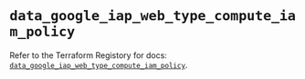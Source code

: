 # `data_google_iap_web_type_compute_iam_policy`

Refer to the Terraform Registory for docs: [`data_google_iap_web_type_compute_iam_policy`](https://registry.terraform.io/providers/hashicorp/google-beta/4.84.0/docs/data-sources/google_iap_web_type_compute_iam_policy).
